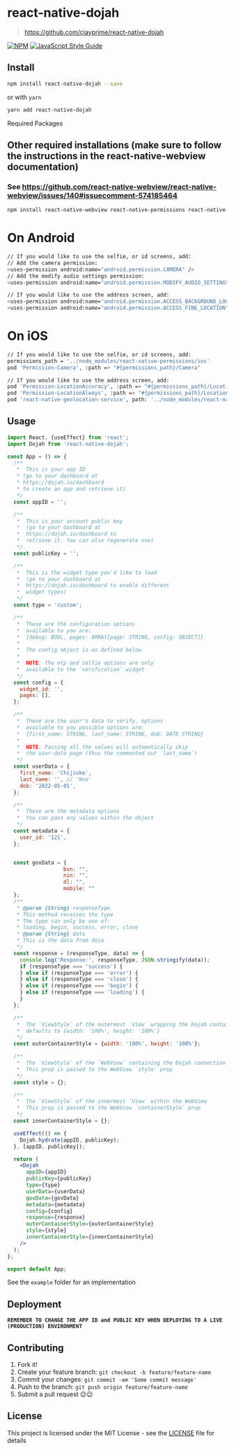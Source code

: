 # react-native-dojah

> https://github.com/cjayprime/react-native-dojah

[![NPM](https://img.shields.io/npm/v/react-native-dojah.svg)](https://www.npmjs.com/package/react-native-dojah) [![JavaScript Style Guide](https://img.shields.io/badge/code_style-standard-brightgreen.svg)](https://standardjs.com)


## Install

```sh
npm install react-native-dojah --save
```

or with `yarn`

```sh
yarn add react-native-dojah
```

Required Packages
## Other required installations (make sure to follow the instructions in the react-native-webview documentation)
### See https://github.com/react-native-webview/react-native-webview/issues/140#issuecomment-574185464
```sh
npm install react-native-webview react-native-permissions react-native-geolocation-service @react-native-async-storage/async-storage --save
```

# On Android
```sh
// If you would like to use the selfie, or id screens, add:
// Add the camera permission: 
<uses-permission android:name="android.permission.CAMERA" />
// Add the modify audio settings permission:
<uses-permission android:name="android.permission.MODIFY_AUDIO_SETTINGS" />

// If you would like to use the address screen, add:
<uses-permission android:name="android.permission.ACCESS_BACKGROUND_LOCATION" />
<uses-permission android:name="android.permission.ACCESS_FINE_LOCATION" />
```

# On iOS
```sh
// If you would like to use the selfie, or id screens, add:
permissions_path = '../node_modules/react-native-permissions/ios'
pod 'Permission-Camera', :path => "#{permissions_path}/Camera"

// If you would like to use the address screen, add:
pod 'Permission-LocationAccuracy', :path => "#{permissions_path}/LocationAccuracy"
pod 'Permission-LocationAlways', :path => "#{permissions_path}/LocationAlways"
pod 'react-native-geolocation-service', path: '../node_modules/react-native-geolocation-service'
```


## Usage

```jsx
import React, {useEffect} from 'react';
import Dojah from 'react-native-dojah';

const App = () => {
  /**
   *  This is your app ID
   * (go to your dashboard at
   * https://dojah.io/dashboard
   * to create an app and retrieve it)
   */
  const appID = '';

  /**
   *  This is your account public key
   *  (go to your dashboard at
   *  https://dojah.io/dashboard to
   *  retrieve it. You can also regenerate one)
   */
  const publicKey = '';

  /**
   *  This is the widget type you'd like to load
   *  (go to your dashboard at
   *  https://dojah.io/dashboard to enable different
   *  widget types)
   */
  const type = 'custom';

  /**
   *  These are the configuration options
   *  available to you are:
   *  {debug: BOOL, pages: ARRAY[page: STRING, config: OBJECT]}
   *
   *  The config object is as defined below
   *
   *  NOTE: The otp and selfie options are only
   *  available to the `verification` widget
   */
  const config = {
    widget_id: '',
    pages: [],
  };

  /**
   *  These are the user's data to verify, options
   *  available to you possible options are:
   *  {first_name: STRING, last_name: STRING, dob: DATE STRING}
   *
   *  NOTE: Passing all the values will automatically skip
   *  the user-data page (thus the commented out `last_name`)
   */
  const userData = {
    first_name: 'Chijioke',
    last_name: '', // 'Nna'
    dob: '2022-05-01',
  };

  /**
   *  These are the metadata options
   *  You can pass any values within the object
   */
  const metadata = {
    user_id: '121',
  };


  const govData = {
                  bvn: "",
                  nin: "",
                  dl: "",
                  mobile: ""
  };
  /**
   * @param {String} responseType
   * This method receives the type
   * The type can only be one of:
   * loading, begin, success, error, close
   * @param {String} data
   * This is the data from doja
   */
  const response = (responseType, data) => {
    console.log('Response:', responseType, JSON.stringify(data));
    if (responseType === 'success') {
    } else if (responseType === 'error') {
    } else if (responseType === 'close') {
    } else if (responseType === 'begin') {
    } else if (responseType === 'loading') {
    }
  };

  /**
   *  The `ViewStyle` of the outermost `View` wrapping the Dojah container
   *  defaults to {width: '100%', height: '100%'}
   */
  const outerContainerStyle = {width: '100%', height: '100%'};

  /**
   *  The `ViewStyle` of the `WebView` containing the Dojah connection
   *  This prop is passed to the WebView `style` prop
   */
  const style = {};

  /**
   *  The `ViewStyle` of the innermost `View` within the WebView
   *  This prop is passed to the WebView `containerStyle` prop
   */
  const innerContainerStyle = {};

  useEffect(() => {
    Dojah.hydrate(appID, publicKey);
  }, [appID, publicKey]);

  return (
    <Dojah
      appID={appID}
      publicKey={publicKey}
      type={type}
      userData={userData}
      govData={govData}
      metadata={metadata}
      config={config}
      response={response}
      outerContainerStyle={outerContainerStyle}
      style={style}
      innerContainerStyle={innerContainerStyle}
    />
  );
};

export default App;

```

See the `example` folder for an implementation

## Deployment

**`REMEMBER TO CHANGE THE APP ID and PUBLIC KEY WHEN DEPLOYING TO A LIVE (PRODUCTION) ENVIRONMENT`**

## Contributing

1. Fork it!
2. Create your feature branch: `git checkout -b feature/feature-name`
3. Commit your changes: `git commit -am 'Some commit message'`
4. Push to the branch: `git push origin feature/feature-name`
5. Submit a pull request 😉😉

## License

This project is licensed under the MIT License - see the [LICENSE](LICENSE) file for details
